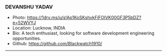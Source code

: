 ### DEVANSHU YADAV
- Photo: https://1drv.ms/u/s!Ap1KoSKshvkFiFOlVK00GF3P5bDZ?e=52WVYJ
- Location: Lucknow, INDIA
- Bio: A tech enthusiast, looking for software development engineering opportunities.
- Github: https://github.com/Blackwatch1910/
***
